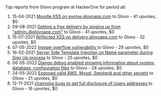 Top reports from Glovo program at HackerOne for period all:

1. 15-04-2021 [Moodle XSS on  evolve.glovoapp.com](https://hackerone.com/reports/1165540) to Glovo - 41 upvotes, $0
2. 09-08-2021 [Getting a free delivery by singing up from "admin_@glovoapp.com"](https://hackerone.com/reports/1296584) to Glovo - 41 upvotes, $0
3. 15-07-2021 [Reflected XSS on delivery.glovoapp.com](https://hackerone.com/reports/1264805) to Glovo - 32 upvotes, $0
4. 07-05-2022 [Integer overflow vulnerability ](https://hackerone.com/reports/1562515) to Glovo - 28 upvotes, $0
5. 16-02-2021 [Server Side Template Injection on Name parameter during Sign Up process](https://hackerone.com/reports/1104349) to Glovo - 25 upvotes, $0
6. 06-05-2022 [Django debug enabled showing information about system, database, configuration files](https://hackerone.com/reports/1561377) to Glovo - 24 upvotes, $0
7. 24-05-2022 [Exposed valid AWS, Mysql, Sendgrid and other secrets](https://hackerone.com/reports/1580567) to Glovo - 21 upvotes, $0
8. 12-11-2021 [chainning bugs to get full disclosure of Users addresses ](https://hackerone.com/reports/1398905) to Glovo - 16 upvotes, $0
